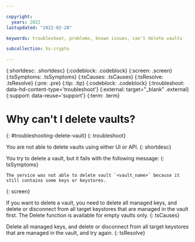 ```yaml
---

copyright:
  years: 2022
lastupdated: "2022-02-28"

keywords: troubleshoot, problems, known issues, can't delete vaults

subcollection: hs-crypto

---
```


{:shortdesc: .shortdesc}
{:codeblock: .codeblock}
{:screen: .screen}
{:tsSymptoms: .tsSymptoms}
{:tsCauses: .tsCauses}
{:tsResolve: .tsResolve}
{:pre: .pre}
{:tip: .tip}
{:codeblock: .codeblock}
{:troubleshoot: data-hd-content-type='troubleshoot'}
{:external: target="_blank" .external}
{:support: data-reuse='support'}
{:term: .term}

# Why can't I delete vaults?
{: #troubleshooting-delete-vault}
{: troubleshoot}

You are not able to delete vaults using either UI or API.
{: shortdesc}

You try to delete a vault, but it fails with the following message:
{: tsSymptoms}

```
The service was not able to delete vault `<vault_name>` because it still contains some keys or keystores.
```
{: screen}

If you want to delete a vault, you need to delete all managed keys, and delete or disconnect from all target keystores that are managed in the vault first. The Delete function is available for empty vaults only. 
{: tsCauses}

Delete all managed keys, and delete or disconnect from all target keystores that are managed in the vault, and try again.
{: tsResolve}

